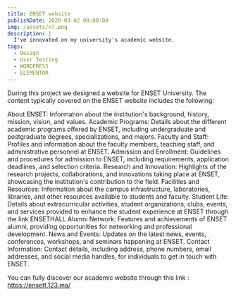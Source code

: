 ```yaml
---
title: ENSET website
publishDate: 2020-03-02 00:00:00
img: /assets/n7.png
description: |
  I've innovated on my university's academic website.
tags:
  - Design
  - User Testing
  - WORDPRESS
  - ELEMENTOR
---
```


During this project we designed a website for ENSET University.
The content typically covered on the ENSET website includes the following:

About ENSET: Information about the institution's background, history, mission, vision, and values.
Academic Programs: Details about the different academic programs offered by ENSET, including undergraduate and postgraduate degrees, specializations, and majors.
Faculty and Staff: Profiles and information about the faculty members, teaching staff, and administrative personnel at ENSET.
Admission and Enrollment: Guidelines and procedures for admission to ENSET, including requirements, application deadlines, and selection criteria.
Research and Innovation: Highlights of the research projects, collaborations, and innovations taking place at ENSET, showcasing the institution's contribution to the field.
Facilities and Resources: Information about the campus infrastructure, laboratories, libraries, and other resources available to students and faculty.
Student Life: Details about extracurricular activities, student organizations, clubs, events, and services provided to enhance the student experience at ENSET through the link ENSETHALL
Alumni Network: Features and achievements of ENSET alumni, providing opportunities for networking and professional development.
News and Events: Updates on the latest news, events, conferences, workshops, and seminars happening at ENSET.
Contact Information: Contact details, including address, phone numbers, email addresses, and social media handles, for individuals to get in touch with ENSET.

You can fully discover our academic website through this link : https://ensett.123.ma/
